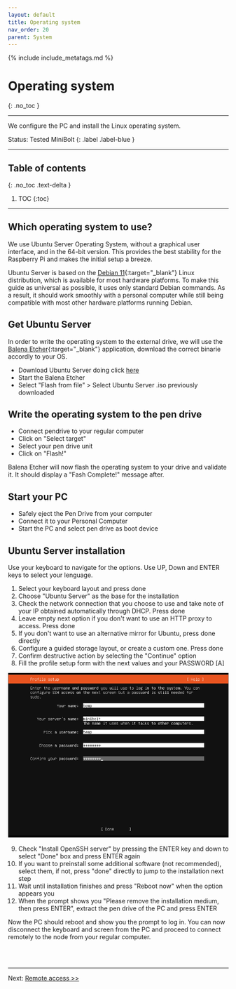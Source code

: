 ```yaml
---
layout: default
title: Operating system
nav_order: 20
parent: System
---
```

<!-- markdownlint-disable MD014 MD022 MD025 MD033 MD040 -->

{% include include_metatags.md %}

# Operating system

{: .no_toc }

---

We configure the PC and install the Linux operating system.

Status: Tested MiniBolt
{: .label .label-blue }

---

## Table of contents
{: .no_toc .text-delta }

1. TOC
{:toc}

---

## Which operating system to use?

We use Ubuntu Server Operating System, without a graphical user interface, and in the 64-bit version.
This provides the best stability for the Raspberry Pi and makes the initial setup a breeze.

Ubuntu Server is based on the [Debian 11](https://www.debian.org/){:target="_blank"} Linux distribution, which is available for most  hardware platforms.
To make this guide as universal as possible, it uses only standard Debian commands.
As a result, it should work smoothly with a personal computer while still being compatible with most other hardware platforms running Debian.

## Get Ubuntu Server

In order to write the operating system to the external drive, we will use the [Balena Etcher](https://www.balena.io/etcher/){:target="_blank"} application, download the correct binarie accordly to your OS.

* Download Ubuntu Server doing click [here](https://softlibre.unizar.es/ubuntu/releases/22.04.1/ubuntu-22.04.1-live-server-amd64.iso)
* Start the Balena Etcher
* Select "Flash from file" > Select Ubuntu Server .iso previously downloaded

## Write the operating system to the pen drive

* Connect pendrive to your regular computer
* Click on "Select target"
* Select your pen drive unit
* Click on "Flash!"

Balena Etcher will now flash the operating system to your drive and validate it. It should display a "Fash Complete!" message after.

## Start your PC

* Safely eject the Pen Drive from your computer
* Connect it to your Personal Computer
* Start the PC and select pen drive as boot device

## Ubuntu Server installation

Use your keyboard to navigate for the options. Use UP, Down and ENTER keys to select your lenguage.

1. Select your keyboard layout and press done
2. Choose "Ubuntu Server" as the base for the installation
3. Check the network connection that you choose to use and take note of your IP obtained automatically through DHCP. Press done
4. Leave empty next option if you don't want to use an HTTP proxy to access. Press done
5. If you don't want to use an alternative mirror for Ubuntu, press done directly
6. Configure a guided storage layout, or create a custom one. Press done
7. Confirm destructive action by selecting the "Continue" option
8. Fill the profile setup form with the next values and your PASSWORD [A]

![Ubuntu profile setup](../../images/ubuntu-profile-setup.PNG)

9. Check "Install OpenSSH server" by pressing the ENTER key and down to select "Done" box and press ENTER again
11. If you want to preinstall some additional software (not recommended), select them, if not, press "done" directly to jump to the installation next step
11. Wait until installation finishes and press "Reboot now" when the option appears you
12. When the prompt shows you "Please remove the installation medium, then press ENTER", extract the pen drive of the PC and press ENTER

Now the PC should reboot and show you the prompt to log in. You can now disconnect the keyboard and screen from the PC and proceed to connect remotely to the node from your regular computer.

<br /><br />

---

Next: [Remote access >>](remote-access.md)
